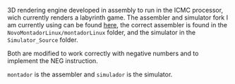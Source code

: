 3D rendering engine developed in assembly to run in the ICMC processor, wich currently renders a labyrinth game.
The assembler and simulator fork I am currently using can be found [here](https://github.com/Guilherme-L-Schmidt/Processador-ICMC/tree/master/Simulator_Source), the correct assembler is found in the `NovoMontadorLinux/montadorLinux` folder, and the simulator in the `Simulator_Source` folder.

Both are modified to work correctly with negative numbers and to implement the NEG instruction.

`montador` is the assembler and `simulador` is the simulator.

